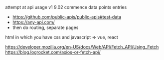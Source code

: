 attempt at api usage v1 9.02
commence data points entries
- https://github.com/public-apis/public-apis#test-data
- https://any-api.com/
- then do routing, separate pages



html in which you have css and javascript => vue, react

https://developer.mozilla.org/en-US/docs/Web/API/Fetch_API/Using_Fetch
https://blog.logrocket.com/axios-or-fetch-api/